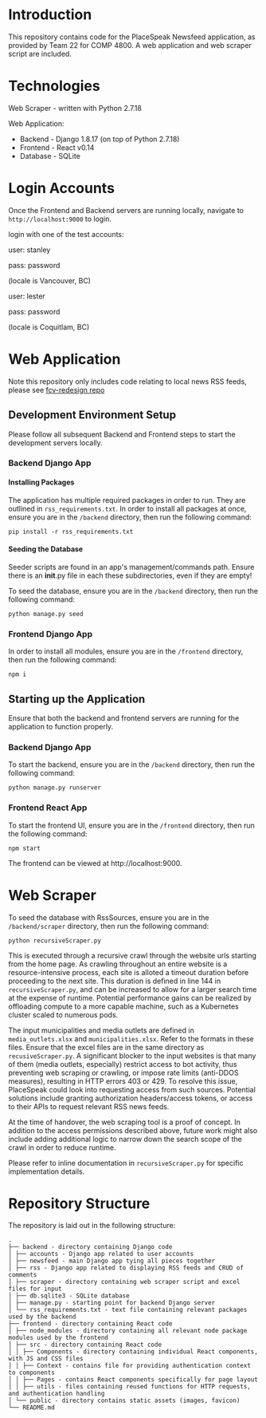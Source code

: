 # Introduction

This repository contains code for the PlaceSpeak Newsfeed application, as provided by Team 22 for COMP 4800.
A web application and web scraper script are included.

# Technologies

Web Scraper - written with Python 2.7.18

Web Application:

- Backend - Django 1.8.17 (on top of Python 2.7.18)
- Frontend - React v0.14
- Database - SQLite

# Login Accounts

Once the Frontend and Backend servers are running locally, navigate to `http://localhost:9000` to login.

login with one of the test accounts:

user: stanley

pass: password

(locale is Vancouver, BC)

user: lester

pass: password

(locale is Coquitlam, BC)

# Web Application

Note this repository only includes code relating to local news RSS feeds, please see [fcv-redesign repo](https://github.com/PlaceSpeak/fcv-redesign)

## Development Environment Setup

Please follow all subsequent Backend and Frontend steps to start the development servers locally.

### Backend Django App

#### Installing Packages

The application has multiple required packages in order to run. They are outlined in `rss_requirements.txt`.
In order to install all packages at once, ensure you are in the `/backend` directory, then run the following command:

```
pip install -r rss_requirements.txt
```

#### Seeding the Database

Seeder scripts are found in an app's management/commands path. Ensure there is an **init**.py file in each these subdirectories, even if they are empty!

To seed the database, ensure you are in the `/backend` directory, then run the following command:

```
python manage.py seed
```

### Frontend Django App

In order to install all modules, ensure you are in the `/frontend` directory, then run the following command:

```
npm i
```

## Starting up the Application

Ensure that both the backend and frontend servers are running for the application to function properly.

### Backend Django App

To start the backend, ensure you are in the `/backend` directory, then run the following command:

```
python manage.py runserver
```

### Frontend React App

To start the frontend UI, ensure you are in the `/frontend` directory, then run the following command:

```
npm start
```

The frontend can be viewed at http://localhost:9000.

# Web Scraper

To seed the database with RssSources, ensure you are in the `/backend/scraper` directory, then run the following command:

```
python recursiveScraper.py
```

This is executed through a recursive crawl through the website urls starting from the home page. As crawling throughout an entire website is a resource-intensive process, each site is alloted a timeout duration before proceeding to the next site. This duration is defined in line 144 in `recursiveScraper.py`, and can be increased to allow for a larger search time at the expense of runtime. Potential performance gains can be realized by offloading compute to a more capable machine, such as a Kubernetes cluster scaled to numerous pods.

The input municipalities and media outlets are defined in `media_outlets.xlsx` and `municipalities.xlsx`. Refer to the formats in these files. Ensure that the excel files are in the same directory as `recusiveScraper.py`. A significant blocker to the input websites is that many of them (media outlets, especially) restrict access to bot activity, thus preventing web scraping or crawling, or impose rate limits (anti-DDOS measures), resulting in HTTP errors 403 or 429. To resolve this issue, PlaceSpeak could look into requesting access from such sources. Potential solutions include granting authorization headers/access tokens, or access to their APIs to request relevant RSS news feeds.

At the time of handover, the web scraping tool is a proof of concept. In addition to the access permissions described above, future work might also include adding additional logic to narrow down the search scope of the crawl in order to reduce runtime.

Please refer to inline documentation in `recursiveScraper.py` for specific implementation details.

# Repository Structure

The repository is laid out in the following structure:

```
.
├── backend - directory containing Django code
│ ├── accounts - Django app related to user accounts
│ ├── newsfeed - main Django app tying all pieces together
│ ├── rss - Django app related to displaying RSS feeds and CRUD of comments
│ ├── scraper - directory containing web scraper script and excel files for input
│ ├── db.sqlite3 - SQLite database
│ ├── manage.py - starting point for backend Django server
│ └── rss_requirements.txt - text file containing relevant packages used by the backend
├── frontend - directory containing React code
│ ├── node_modules - directory containing all relevant node package modules used by the frontend
│ ├── src - directory containing React code
│ │ ├── Components - directory containing individual React components, with JS and CSS files
│ │ ├── Context - contains file for providing authentication context to components
│ │ ├── Pages - contains React components specifically for page layout
│ │ ├── utils - files containing reused functions for HTTP requests, and authentication handling
│ └── public - directory contains static assets (images, favicon)
└── README.md
```

